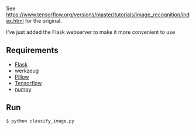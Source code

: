 See https://www.tensorflow.org/versions/master/tutorials/image_recognition/index.html
for the original.

I've just added the Flask webserver to make it more convenient to use

## Requirements

* [Flask](http://flask.pocoo.org/docs/0.10/installation/)
* werkzeug
* [Pillow](https://python-pillow.github.io/)
* [Tensorflow](https://www.tensorflow.org/versions/master/get_started/os_setup.html#pip-installation)
* [numpy](http://docs.scipy.org/doc/numpy-1.10.1/user/install.html)


## Run

```bash
$ python classify_image.py
```
